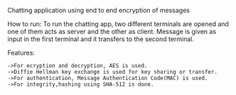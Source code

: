 Chatting application using end to end encryption of messages

How to run: To run the chatting app, two different terminals are opened and one of them acts as server and the other as client. Message is given as input in the first terminal and it transfers to the second terminal.

Features:

    ->For ecryption and decryption, AES is used.
    ->Diffie Hellman key exchange is used for key sharing or transfer.
    ->For authentication, Message Authentication Code(MAC) is used.
    ->For integrity,hashing using SHA-512 is done.
